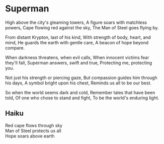 # Superman

High above the city's gleaming towers,
A figure soars with matchless powers,
Cape flowing red against the sky,
The Man of Steel goes flying by.

From distant Krypton, last of his kind,
With strength of body, heart, and mind,
He guards the earth with gentle care,
A beacon of hope beyond compare.

When darkness threatens, when evil calls,
When innocent victims fear they'll fall,
Superman answers, swift and true,
Protecting me, protecting you.

Not just his strength or piercing gaze,
But compassion guides him through his days,
A symbol bright upon his chest,
Reminds us all to be our best.

So when the world seems dark and cold,
Remember tales that have been told,
Of one who chose to stand and fight,
To be the world's enduring light.

## Haiku

Red cape flows through sky  
Man of Steel protects us all  
Hope soars above earth